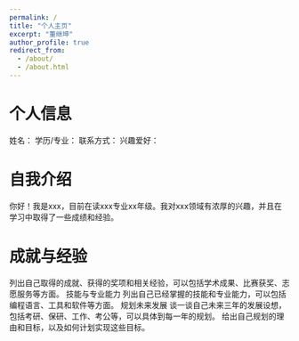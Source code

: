 ```yaml
---
permalink: /
title: "个人主页"
excerpt: "董继坤"
author_profile: true
redirect_from: 
  - /about/
  - /about.html
---
```


个人信息
========
姓名：
学历/专业：
联系方式：
兴趣爱好：

自我介绍
=======
你好！我是xxx，目前在读xxx专业xx年级。我对xxx领域有浓厚的兴趣，并且在学习中取得了一些成绩和经验。

成就与经验
=========
列出自己取得的成就、获得的奖项和相关经验，可以包括学术成果、比赛获奖、志愿服务等方面。
技能与专业能力
列出自己已经掌握的技能和专业能力，可以包括编程语言、工具和软件等方面。
规划未来发展
谈一谈自己未来三年的发展设想，包括考研、保研、工作、考公等，可以具体到每一年的规划。
给出自己规划的理由和目标，以及如何计划实现这些目标。
